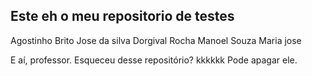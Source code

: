 Este eh o meu repositorio de testes
-------------------------
Agostinho Brito
Jose da silva
Dorgival Rocha
Manoel Souza
Maria jose

E aí, professor. Esqueceu desse repositório? kkkkkk
Pode apagar ele.
